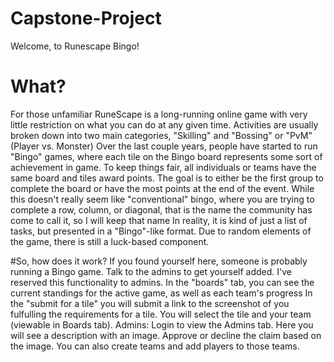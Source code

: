 # Capstone-Project
Welcome, to Runescape Bingo!
# What?
For those unfamiliar RuneScape is a long-running online game with very little restriction on what you can do at any given time.
Activities are usually broken down into two main categories, "Skilling" and "Bossing" or "PvM"(Player vs. Monster)
Over the last couple years, people have started to run "Bingo" games, where each tile on the Bingo board represents some sort of achievement in game. To keep things fair, all individuals or teams have the same board and tiles award points. The goal is to either be the first group to complete the board or have the most points at the end of the event.
While this doesn't really seem like "conventional" bingo, where you are trying to complete a row, column, or diagonal, that is the name the community has come to call it, so I will keep that name
In reality, it is kind of just a list of tasks, but presented in a "Bingo"-like format. Due to random elements of the game, there is still a luck-based component.

#So, how does it work?
If you found yourself here, someone is probably running a Bingo game. Talk to the admins to get yourself added. I've reserved this functionality to admins.
In the "boards" tab, you can see the current standings for the active game, as well as each team's progress
In the "submit for a tile" you will submit a link to the screenshot of you fulfulling the requirements for a tile. You will select the tile and your team (viewable in Boards tab).
Admins: Login to view the Admins tab. Here you will see a description with an image. Approve or decline the claim based on the image. You can also create teams and add players to those teams.
